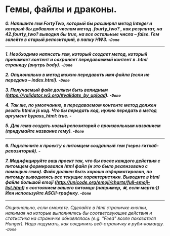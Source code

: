 Гемы, файлы и драконы.
===========
***0. Напишите гем FortyTwo, который бы расширял метод Integer и который бы добавлял к числам метод .fourty_two? , 
как результат, на 42.fourty_two? выводил бы true, на все остальные числа – false.
Гем залейте в старый репозиторий, в папку HW3. -`Done`***
***
***1. Необходимо написать гем, который создает метод, который принимает контент и сохраняет передаваемый контент в 
.html страницу (внутрь body). -`Done`*** 

***2. Опционально в метод можно передавать имя файла (если не передано – index.html). -`Done`***

***3. Получаемый файл должен быть валидным (https://validator.w3.org/#validate_by_upload). -`Done`***

***4. Так же, по умолчанию, в передаваемом контенте метод должен резать html и js код. Что бы передать код, нужно передать
 в метод аргумент bypass_html: true. -***
 
***5. Для гема создать новый репозиторий с произвольным названием (придумайте название гему). -`Done`***
***
***6. Подключите к проекту с питомцем созданный гем (через гитхаб-репозиторий). -***

***7. Модифицируйте ваш проект так, что бы после каждого действия с питомцем формировался html файл (и это было реализовано 
с помощью гема). Файл должен быть хорошо отформатирован, по питомцу выводились все текущие характеристики. Выводите в 
html файле большой emoji (http://unicode.org/emoji/charts/full-emoji-list.html) с состоянием вашего питомца (например, ☠, 
если мертв:)) Или используйте ASCII-графику. -`Done`***
***
*Опционально, если сможете. Сделайте в html страничке кнопки, нажимая на которые выполнялись бы соответсвующие действия и
 статистика на страничке обновлялась (e.g. "Feed" возле показателя Hunger). Надо подумать, как соединить веб-страничку и
  руби-команду. -`Done`*
 